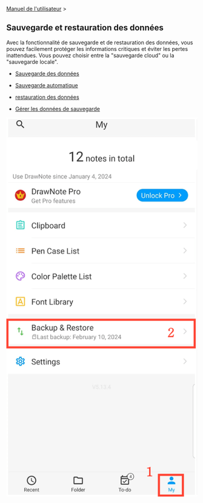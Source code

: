 [Manuel de l'utilisateur](/dragonnest/drawnote/manual/fr) >

Sauvegarde et restauration des données
---

Avec la fonctionnalité de sauvegarde et de restauration des données, vous pouvez facilement protéger les informations critiques et éviter les pertes inattendues.
Vous pouvez choisir entre la "sauvegarde cloud" ou la "sauvegarde locale".
- [Sauvegarde des données](data_backup.md)

- [Sauvegarde automatique](automatic_backup.md)

- [restauration des données](data_recovery.md)

- [Gérer les données de sauvegarde](manage_backup_data.md)

![Entrée](imgs/entrance1.png)